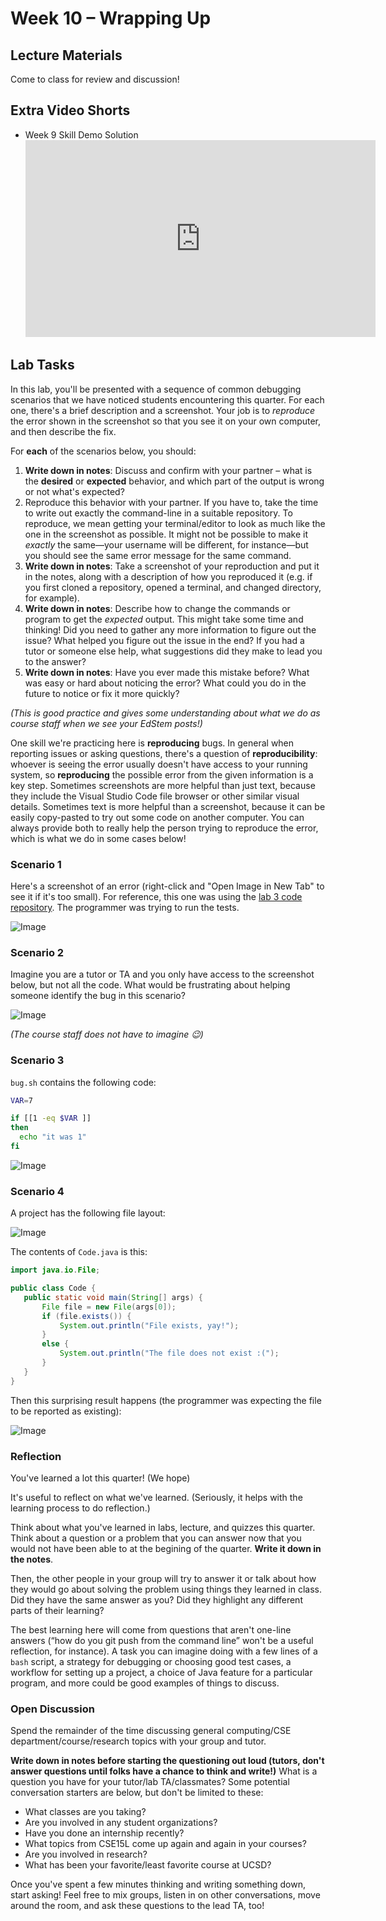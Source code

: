# Week 10 – Wrapping Up

## Lecture Materials

Come to class for review and discussion!

## Extra Video Shorts

- Week 9 Skill Demo Solution <iframe width="560" height="315" src="https://www.youtube-nocookie.com/embed/8ig3HS4o2Tc?si=MLSB0fwgWDvXCLxr" title="YouTube video player" frameborder="0" allow="accelerometer; autoplay; clipboard-write; encrypted-media; gyroscope; picture-in-picture; web-share" allowfullscreen></iframe>

## Lab Tasks

In this lab, you'll be presented with a sequence of common debugging scenarios
that we have noticed students encountering this quarter. For each one, there's a
brief description and a screenshot. Your job is to *reproduce* the error shown
in the screenshot so that you see it on your own computer, and then describe the
fix.

For **each** of the scenarios below, you should:

1. **Write down in notes**: Discuss and confirm with your partner – what is the
**desired** or **expected** behavior, and which part of the output is wrong or
not what's expected?
2. Reproduce this behavior with your partner. If you have to, take the time to
write out exactly the command-line in a suitable repository. To reproduce, we mean
getting your terminal/editor to look as much like the one in the screenshot as
possible. It might not be possible to make it _exactly_ the same—your username
will be different, for instance—but you should see the same error message for
the same command.
3. **Write down in notes**: Take a screenshot of your reproduction and put it in
the notes, along with a description of how you reproduced it (e.g. if you first
cloned a repository, opened a terminal, and changed directory, for example).
4. **Write down in notes**: Describe how to change the commands or program to get
the _expected_ output. This might take some time and thinking! Did you need to
gather any more information to figure out the issue? What helped you figure out
the issue in the end? If you had a tutor or someone else help, what suggestions
did they make to lead you to the answer?
5. **Write down in notes**: Have you ever made this mistake before? What was easy
or hard about noticing the error? What could you do in the future to notice or
fix it more quickly?

_(This is good practice and gives some understanding about what we do as course
staff when we see your EdStem posts!)_

One skill we're practicing here is **reproducing** bugs. In general when
reporting issues or asking questions, there's a question of
**reproducibility**: whoever is seeing the error usually doesn't have
access to your running system, so **reproducing** the possible error from the
given information is a key step. Sometimes screenshots are more helpful than
just text, because they include the Visual Studio Code file browser or other
similar visual details. Sometimes text is more helpful than a screenshot,
because it can be easily copy-pasted to try out some code on another computer.
You can always provide both to really help the person trying to reproduce the
error, which is what we do in some cases below!

### Scenario 1

Here's a screenshot of an error (right-click and "Open Image in New Tab" to see
it if it's too small). For reference, this one was using the [lab 3 code
repository](https://github.com/ucsd-cse15l-f23/lab3). The programmer was trying
to run the tests.

![Image](/images/run-java-not-class.png)


### Scenario 2

Imagine you are a tutor or TA and you only have access to the screenshot below, but
not all the code. What would be frustrating about helping someone identify the
bug in this scenario?

![Image](/images/scenario2.png)

_(The course staff does not have to imagine 😉)_

### Scenario 3

`bug.sh` contains the following code:

```bash
VAR=7

if [[1 -eq $VAR ]]
then
  echo "it was 1"
fi
```

![Image](/images/2023-03-03-15-33-10.png)

### Scenario 4

A project has the following file layout:

![Image](/images/2023-03-03-15-41-10.png)

The contents of `Code.java` is this:

```java
import java.io.File;

public class Code {
   public static void main(String[] args) {
       File file = new File(args[0]);
       if (file.exists()) {
           System.out.println("File exists, yay!");
       }
       else {
           System.out.println("The file does not exist :(");
       }
   }
}
```

Then this surprising result happens (the programmer was expecting the file to
be reported as existing):

![Image](/images/2023-03-03-15-41-25.png)

### Reflection

You've learned a lot this quarter! (We hope)

It's useful to reflect on what we've learned. (Seriously, it helps with the
learning process to do reflection.)

Think about what you've learned in labs, lecture, and quizzes this quarter.
Think about a question or a problem that you can answer now that you would not
have been able to at the begining of the quarter. **Write it down in the notes**.

Then, the other people in your group will try to answer it or talk about how
they would go about solving the problem using things they learned in class. Did
they have the same answer as you? Did they highlight any different parts of
their learning?

The best learning here will come from questions that aren't one-line answers
(“how do you git push from the command line” won't be a useful reflection, for
instance). A task you can imagine doing with a few lines of a `bash` script, a
strategy for debugging or choosing good test cases, a workflow for setting up a
project, a choice of Java feature for a particular program, and more could be
good examples of things to discuss.

### Open Discussion

Spend the remainder of the time discussing general computing/CSE
department/course/research topics with your group and tutor.

**Write down in notes before starting the questioning out loud (tutors, don't
answer questions until folks have a chance to think and write!)** What is a
question you have for your tutor/lab TA/classmates?  Some potential conversation
starters are below, but don't be limited to these:

- What classes are you taking?
- Are you involved in any student organizations?
- Have you done an internship recently?
- What topics from CSE15L come up again and again in your courses?
- Are you involved in research?
- What has been your favorite/least favorite course at UCSD?

Once you've spent a few minutes thinking and writing something down, start
asking! Feel free to mix groups, listen in on other conversations, move around
the room, and ask these questions to the lead TA, too!
